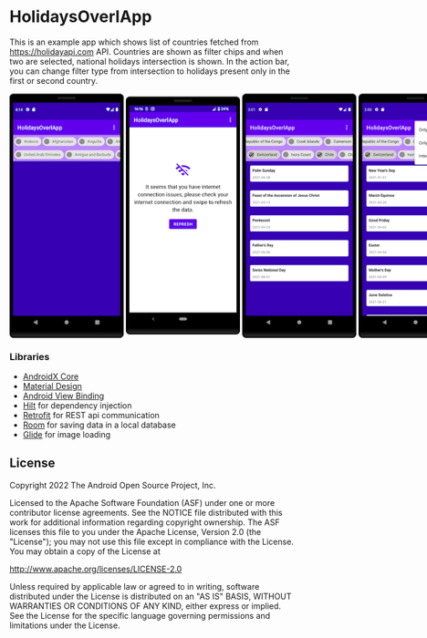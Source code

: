 # HolidaysOverlApp

This is an example app which shows list of countries fetched from https://holidayapi.com API.
Countries are shown as filter chips and when two are selected, national holidays intersection is shown.
In the action bar, you can change filter type from intersection to holidays present only in the first or second country.

<div style="display: flex; justify-content: space-between; align-items: center;">
  <img src="https://github.com/stevan-milovanovic/HolidaysOverlApp/blob/master/initial.png" alt="Initial" width="200"/>
  &nbsp
  <img src="https://github.com/stevan-milovanovic/HolidaysOverlApp/blob/master/no%20internet.png" alt="No internet" width="200"/>
  &nbsp
  <img src="https://github.com/stevan-milovanovic/HolidaysOverlApp/blob/master/holidays%20intersection.png" alt="Holidays Intersection" width="200"/>
  &nbsp
  <img src="https://github.com/stevan-milovanovic/HolidaysOverlApp/blob/master/filters.png" alt="Filters" width="200"/>
</div>

### Libraries
* [AndroidX Core][androidx-core]
* [Material Design][material]
* [Android View Binding][view-binding]
* [Hilt][hilt] for dependency injection
* [Retrofit][retrofit] for REST api communication
* [Room][room] for saving data in a local database
* [Glide][glide] for image loading

[androidx-core]: https://developer.android.com/topic/libraries/support-library/index.html
[material]: https://github.com/material-components/material-components-android
[view-binding]: https://developer.android.com/topic/libraries/view-binding
[hilt]: https://developer.android.com/training/dependency-injection/hilt-android
[retrofit]: http://square.github.io/retrofit
[room]: https://developer.android.com/jetpack/androidx/releases/room
[glide]: https://github.com/bumptech/glide

License
--------

Copyright 2022 The Android Open Source Project, Inc.

Licensed to the Apache Software Foundation (ASF) under one or more contributor
license agreements.  See the NOTICE file distributed with this work for
additional information regarding copyright ownership.  The ASF licenses this
file to you under the Apache License, Version 2.0 (the "License"); you may not
use this file except in compliance with the License.  You may obtain a copy of
the License at

http://www.apache.org/licenses/LICENSE-2.0

Unless required by applicable law or agreed to in writing, software
distributed under the License is distributed on an "AS IS" BASIS, WITHOUT
WARRANTIES OR CONDITIONS OF ANY KIND, either express or implied.  See the
License for the specific language governing permissions and limitations under
the License.
